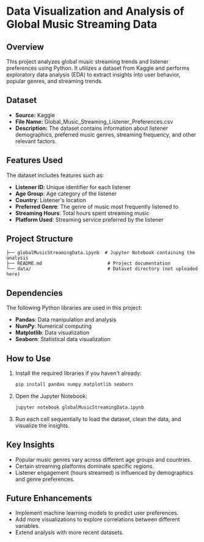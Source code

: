 # Data Visualization and Analysis of Global Music Streaming Data

## Overview
This project analyzes global music streaming trends and listener preferences using Python. It utilizes a dataset from Kaggle and performs exploratory data analysis (EDA) to extract insights into user behavior, popular genres, and streaming trends.

## Dataset
- **Source:** Kaggle
- **File Name:** Global_Music_Streaming_Listener_Preferences.csv
- **Description:** The dataset contains information about listener demographics, preferred music genres, streaming frequency, and other relevant factors.

## Features Used
The dataset includes features such as:
- **Listener ID**: Unique identifier for each listener
- **Age Group**: Age category of the listener
- **Country**: Listener's location
- **Preferred Genre**: The genre of music most frequently listened to
- **Streaming Hours**: Total hours spent streaming music
- **Platform Used**: Streaming service preferred by the listener

## Project Structure
```
├── globalMusicStreamingData.ipynb  # Jupyter Notebook containing the analysis
├── README.md                        # Project documentation
└── data/                            # Dataset directory (not uploaded here)
```

## Dependencies
The following Python libraries are used in this project:
- **Pandas**: Data manipulation and analysis
- **NumPy**: Numerical computing
- **Matplotlib**: Data visualization
- **Seaborn**: Statistical data visualization

## How to Use
1. Install the required libraries if you haven't already:
   ```bash
   pip install pandas numpy matplotlib seaborn
   ```
2. Open the Jupyter Notebook:
   ```bash
   jupyter notebook globalMusicStreamingData.ipynb
   ```
3. Run each cell sequentially to load the dataset, clean the data, and visualize the insights.

## Key Insights
- Popular music genres vary across different age groups and countries.
- Certain streaming platforms dominate specific regions.
- Listener engagement (hours streamed) is influenced by demographics and genre preferences.

## Future Enhancements
- Implement machine learning models to predict user preferences.
- Add more visualizations to explore correlations between different variables.
- Extend analysis with more recent datasets.
